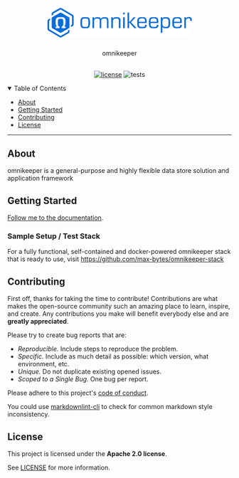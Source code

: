 <h1 align="center">
    <img src="docs/source/assets/images/omnikeeper_logo_v1.0.png" alt="Logo" width="325">
</h1>

<div align="center">
  omnikeeper
</div>

<div align="center">
<br />

[![license](https://img.shields.io/github/license/max-bytes/omnikeeper)](LICENSE)
![tests](https://github.com/max-bytes/omnikeeper/actions/workflows/run-tests.yml/badge.svg)

</div>

<details open="open">
<summary>Table of Contents</summary>

- [About](#about)
- [Getting Started](#getting-started)
- [Contributing](#contributing)
- [License](#license)

</details>

---

## About

omnikeeper is a general-purpose and highly flexible data store solution and application framework

## Getting Started

[Follow me to the documentation](https://github.com/max-bytes/omnikeeper/wiki).

### Sample Setup / Test Stack

For a fully functional, self-contained and docker-powered omnikeeper stack that is ready to use, visit https://github.com/max-bytes/omnikeeper-stack

## Contributing

First off, thanks for taking the time to contribute! Contributions are what makes the open-source community such an amazing place to learn, inspire, and create. Any contributions you make will benefit everybody else and are **greatly appreciated**.

Please try to create bug reports that are:

- _Reproducible._ Include steps to reproduce the problem.
- _Specific._ Include as much detail as possible: which version, what environment, etc.
- _Unique._ Do not duplicate existing opened issues.
- _Scoped to a Single Bug._ One bug per report.

Please adhere to this project's [code of conduct](https://github.com/max-bytes/omnikeeper/wiki/meta_code-of-conduct).

You could use [markdownlint-cli](https://github.com/igorshubovych/markdownlint-cli) to check for common markdown style inconsistency.

## License

This project is licensed under the **Apache 2.0 license**.

See [LICENSE](LICENSE) for more information.
